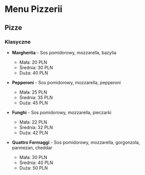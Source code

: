 # Menu Pizzerii

## Pizze

### Klasyczne

- **Margherita** - Sos pomidorowy, mozzarella, bazylia
  - Mała: 20 PLN
  - Średnia: 30 PLN
  - Duża: 40 PLN

- **Pepperoni** - Sos pomidorowy, mozzarella, pepperoni
  - Mała: 25 PLN
  - Średnia: 35 PLN
  - Duża: 45 PLN
    
- **Funghi** - Sos pomidorowy, mozzarella, pieczarki
  - Mała: 22 PLN
  - Średnia: 32 PLN
  - Duża: 42 PLN
    
- **Quattro Formaggi** - Sos pomidorowy, mozzarella, gorgonzola, parmezan, cheddar
  - Mała: 30 PLN
  - Średnia: 40 PLN
  - Duża: 50 PLN

